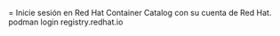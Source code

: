 = Inicie sesión en Red Hat Container Catalog con su cuenta de Red Hat.
    podman login registry.redhat.io